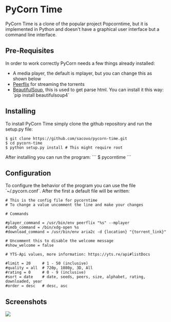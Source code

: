 # PyCorn Time
PyCorn Time is a clone of the popular project Popcorntime, but it is implemented in Python and doesn't have a graphical user interface but a command line interface.

## Pre-Requisites
In order to work correctly PyCorn needs a few things already installed:
* A media player, the default is mplayer, but you can change this as shown below
* [Peerflix](https://github.com/mafintosh/peerflix) for streaming the torrents
* [BeautifulSoup](https://pypi.python.org/pypi/beautifulsoup4/), this is used to get parse html. You can install it this way: ´pip install beautifulsoup4´

## Installing
To install PyCorn Time simply clone the github repository and run the setup.py file:

```
$ git clone https://github.com/sacovo/pycorn-time.git
$ cd pycorn-time
$ python setup.py install # This might require root
```

After installing you can run the program:
´´´
$ pycorntime
´´´

## Configuration
To configure the behavior of the program you can use the file ´~/.pycorn.conf´.
After the first a default file will be written:

```
# This is the config file for pycorntime
# To change a value uncomment the line and make your changes

# Commands

#player_command = /usr/bin/env peerflix "%s" --mplayer
#imdb_command = /bin/xdg-open %s
#download_command = /usr/bin/env aria2c -d {location} "{torrent_link}"

# Uncomment this to disable the welcome message
#show_welcome = false

# YTS-Api values, more information: https://yts.re/api#listDocs

#limit = 20     # 1 - 50 (inclusive)
#quality = all  # 720p, 1080p, 3D, All
#rating = 0     # 0 - 9 (inclusive)
#sort = date    # date, seeds, peers, size, alphabet, rating, downloaded, year
#order = desc   # desc, asc
```


## Screenshots
![](https://raw.githubusercontent.com/sacovo/pycorn-time/gh-pages/images/2014-07-19--1405785255_956x511_scrot.png)
